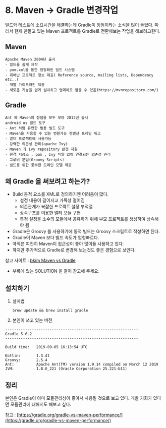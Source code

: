 # 8. Maven -&gt; Gradle 변경작업

빌드와 테스트에 소요시간을 해결하는데 Gradle이 장점이라는 소식을 많이 들었다. 따라서 현재 만들고 있는 Maven 프로젝트를 Gradle로 전환해보는 작업을 해보려고한다.

## Maven

```text
Apache Maven 2004년 출시
- 빌드를 쉽게 제작
- pom.xml을 통한 정형화된 빌드 시스템
- 뛰어난 프로젝트 정보 제공( Reference source, mailing lists, Dependency etc..)
- 개발 가이드라인 제공
- 새로운 기능을 쉽게 설치하고 업데이트 받을 수 있음(https://mvnrepository.com/)
```

## Gradle

```text
Ant 와 Maven의 장점을 모두 모아 2012년 출시
android os 빌드 도구
- Ant 처럼 유연한 범용 빌드 도구
- Maven을 사용할 수 있는 변환가능 컨벤션 프레임 워크
- 멀티 프로젝트에 사용가능
- 강력한 의존성 관리(apache Ivy)
- Maven 과 Ivy repository 완전 지원
- 원격 저장소 , pom , Ivy 파일 없이 연결되는 의존성 관리
- 그루비 문법(Groovy Scripts)
- 빌드를 위한 풍부한 도메인 모델 제공
```

## 왜 Gradle 을 써보려고 하는가?

* Build 동적 요소를 XML로 정의하기엔 어려움이 많다.
  * 설정 내용이 길어지고 가독성 떨어짐
  * 의존관계가 복잡한 프로젝트 설정 부적절
  * 상속구조를 이용한 멀티 모듈 구현
  * 특정 설정을 소수의 모듈에서 공유하기 위해 부모 프로젝트를 생성하여 상속해야 됨
* Gradle은 Groovy 를 사용하기에 동적 빌드는 Groovy 스크립트로 작성하면 된다.
* Gradle이 Maven 보다 빌드 속도가 엄청빠르다.
* 아직은 여전히 Maven이 접근성이 좋아 많이들 사용하고 있다.
* 하지만 추가적으로 Gradle로 변경해 보는것도 좋은 경험으로 보인다.

참고 사이트 : [bkim Maven vs Gradle](https://bkim.tistory.com/13)


* 부록에 있는 SOLUTION 을 같이 참고해 주세요.

## 설치하기 

1. 설치법

   ```text
   brew update && brew install gradle
   ```

2. 본인이 쓰고 있는 버전

```text
------------------------------------------------------------
Gradle 5.6.2
------------------------------------------------------------

Build time:   2019-09-05 16:13:54 UTC

Kotlin:       1.3.41
Groovy:       2.5.4
Ant:          Apache Ant(TM) version 1.9.14 compiled on March 12 2019
JVM:          1.8.0_221 (Oracle Corporation 25.221-b11)
```



## 정리

본인은 Gradle이 아마 모듈관리성이 좋아서 사용될 것으로 보고 있다. 개발 기회가 있다면 모듈관리에 대해서도 해보고 싶다.

참고 : [https://gradle.org/gradle-vs-maven-performance/](https://gradle.org/gradle-vs-maven-performance/)

